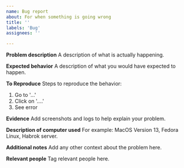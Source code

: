 ```yaml
---
name: Bug report
about: For when something is going wrong
title: ''
labels: 'Bug'
assignees: ''

---
```


**Problem description**
A description of what is actually happening.

**Expected behavior**
A description of what you would have expected to happen.

**To Reproduce**
Steps to reproduce the behavior:
1. Go to '...'
2. Click on '....'
3. See error

**Evidence**
Add screenshots and logs to help explain your problem.

**Description of computer used**
For example: MacOS Version 13, Fedora Linux, Habrok server.

**Additional notes**
Add any other context about the problem here.

**Relevant people**
Tag relevant people here.
